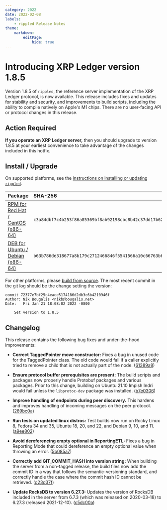 ```yaml
---
category: 2022
date: 2022-02-08
labels:
    - rippled Release Notes
theme:
    markdown:
        editPage:
            hide: true
---
```

# Introducing XRP Ledger version 1.8.5

Version 1.8.5 of `rippled`, the reference server implementation of the XRP Ledger protocol, is now available. This release includes fixes and updates for stability and security, and improvements to build scripts, including the ability to compile natively on Apple's M1 chips. There are no user-facing API or protocol changes in this release.

<!-- BREAK -->

## Action Required

**If you operate an XRP Ledger server,** then you should upgrade to version 1.8.5 at your earliest convenience to take advantage of the changes included in this hotfix.

## Install / Upgrade

On supported platforms, see the [instructions on installing or updating `rippled`](https://xrpl.org/install-rippled.html).

| Package | SHA-256 |
|:--------|:--------|
| [RPM for Red Hat / CentOS (x86-64)](https://repos.ripple.com/repos/rippled-rpm/stable/rippled-1.8.5-1.el7.x86_64.rpm) | `c3a84dbf7c4b253f86a85369bf8ab92198cbc8b42c37dd17b62c88b7b5b986bf` |
| [DEB for Ubuntu / Debian (x86-64)](https://repos.ripple.com/repos/rippled-deb/pool/stable/rippled_1.8.5-1_amd64.deb) | `b63b786de318677a8b179c2712466846f5541566a10c66763b6d9b0ac9738154` |

For other platforms, please [build from source](https://github.com/ripple/rippled/tree/master/Builds). The most recent commit in the git log should be the change setting the version:

```text
commit 72377e7bf25c4eaee5174186d2db3c6b4210946f
Author: Nik Bougalis <nikb@bougalis.net>
Date:   Fri Jan 21 18:08:02 2022 -0800

    Set version to 1.8.5
```

## Changelog

This release contains the following bug fixes and under-the-hood improvements:

- **Correct TaggedPointer move constructor:** Fixes a bug in unused code for the TaggedPointer class. The old code would fail if a caller explicitly tried to remove a child that is not actually part of the node. ([61389a8](https://github.com/ripple/rippled/commit/61389a8befd79104534f32275394ffb953196741))

- **Ensure protocol buffer prerequisites are present:** The build scripts and packages now properly handle Protobuf packages and various packages. Prior to this change, building on Ubuntu 21.10 Impish Indri would fail unless the `libprotoc-dev` package was installed. ([b7e0306](https://github.com/ripple/rippled/commit/b7e0306d0a69427055d33fe8b75a982b24f7f2f4))

- **Improve handling of endpoints during peer discovery.** This hardens and improves handling of incoming messages on the peer protocol. ([289bc0a](https://github.com/ripple/rippled/commit/289bc0afd928ce45dd919115c65ea7290f59eecd))

- **Run tests on updated linux distros:** Test builds now run on Rocky Linux 8, Fedora 34 and 35, Ubuntu 18, 20, and 22, and Debian 9, 10, and 11. ([a9ee802](https://github.com/ripple/rippled/commit/a9ee802240e92954d021caedde5ef749253d1a36))

- **Avoid dereferencing empty optional in ReportingETL:** Fixes a bug in Reporting Mode that could dereference an empty optional value when throwing an error. ([5b085a7](https://github.com/ripple/rippled/commit/5b085a75fd4f2a28804f15f6559a5ecd4d862d81))

- **Correctly add GIT_COMMIT_HASH into version string:** When building the server from a non-tagged release, the build files now add the commit ID in a way that follows the semantic-versioning standard, and correctly handle the case where the commit hash ID cannot be retrieved. ([d23d37f](https://github.com/ripple/rippled/commit/d23d37fcfd8a1126bedb033f4f07089488720d29))

- **Update RocksDB to version 6.27.3:** Updates the version of RocksDB included in the server from 6.7.3 (which was released on 2020-03-18) to 6.27.3 (released 2021-12-10). ([c5dc00a](https://github.com/ripple/rippled/commit/c5dc00af74eb22132b74570d7274360642dc7599))
